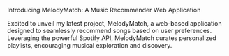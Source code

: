 Introducing MelodyMatch: A Music Recommender Web Application 

Excited to unveil my latest project, MelodyMatch, a web-based application designed to seamlessly recommend songs based on user preferences. Leveraging the powerful Spotify API, MelodyMatch curates personalized playlists, encouraging musical exploration and discovery.
